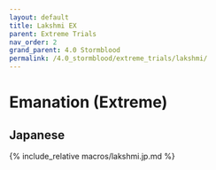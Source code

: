 ```yaml
---
layout: default
title: Lakshmi EX
parent: Extreme Trials
nav_order: 2
grand_parent: 4.0 Stormblood
permalink: /4.0_stormblood/extreme_trials/lakshmi/
---
```


# Emanation (Extreme)

## Japanese

{% include_relative macros/lakshmi.jp.md %}

<script data-goatcounter="https://tuufless.goatcounter.com/count"
        async src="//gc.zgo.at/count.js"></script>
